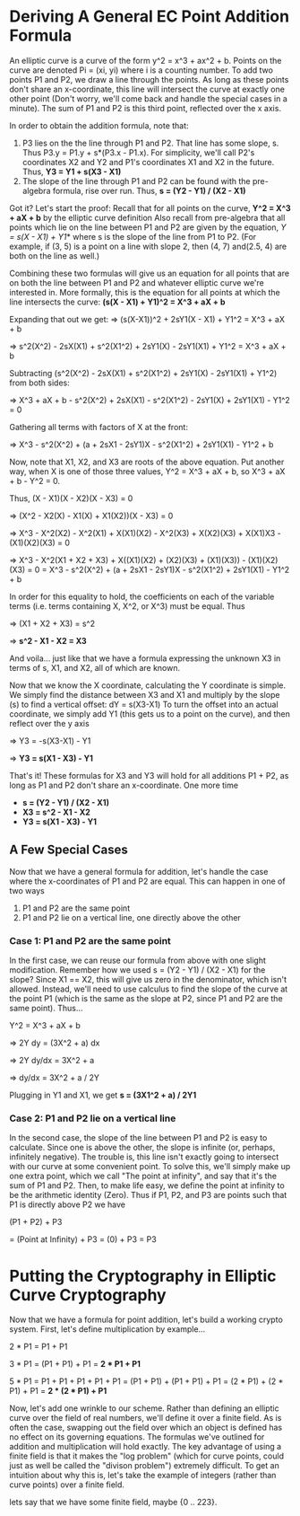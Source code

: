 


# Deriving A General EC Point Addition Formula
An elliptic curve is a curve of the form y^2 = x^3 + ax^2 + b. Points on the curve are denoted Pi = (xi, yi) where i is a counting number. To add two points P1 and P2, we draw a line through the points. As long as these points don't share an x-coordinate, this line will intersect the curve at exactly one other point (Don't worry, we'll come back and handle the special cases in a minute). The sum of P1 and P2 is this third point, reflected over the x axis. 

In order to obtain the addition formula, note that:
1. P3 lies on the the line through P1 and P2. That line has some slope, s. Thus P3.y = P1.y + s*(P3.x - P1.x). For simplicity, we'll call P2's coordinates X2 and Y2 and P1's coordinates X1 and X2 in the future. Thus, **Y3 = Y1 + s(X3 - X1)**
1. The slope of the line through P1 and P2 can be found with the pre-algebra formula, rise over run. Thus, **s = (Y2 - Y1) / (X2 - X1)**

Got it? Let's start the proof: 
Recall that for all points on the curve, **Y^2 = X^3 + aX + b** by the elliptic curve definition
Also recall from pre-algebra that all points which lie on the line between P1 and P2 are given by the equation, **Y = s*(X - X1) + Y1** where s is the slope of the line from P1 to P2. (For example, if (3, 5) is a point on a line with slope 2, then (4, 7) and(2.5, 4) are both on the line as well.)

Combining these two formulas will give us an equation for all points that are on both the line between P1 and P2 and whatever elliptic curve we're interested in. More formally, this is the equation for all points at which the line intersects the curve:
**(s(X - X1) + Y1)^2 = X^3 + aX + b**

Expanding that out we get:
=> (s(X-X1))^2 + 2sY1(X - X1) + Y1^2 = X^3 + aX + b

=> s^2(X^2) - 2sX(X1) + s^2(X1^2) + 2sY1(X) - 2sY1(X1) + Y1^2 = X^3 + aX + b

Subtracting (s^2(X^2) - 2sX(X1) + s^2(X1^2) + 2sY1(X) - 2sY1(X1) + Y1^2) from both sides:

=> X^3 + aX + b - s^2(X^2) + 2sX(X1) - s^2(X1^2) - 2sY1(X) + 2sY1(X1) - Y1^2 = 0

Gathering all terms with factors of X at the front: 

=> X^3 - s^2(X^2) + (a + 2sX1 - 2sY1)X - s^2(X1^2) + 2sY1(X1) - Y1^2 + b


Now, note that X1, X2, and X3 are roots of the above equation. Put another way, when X is one of those three values, Y^2 = X^3 + aX + b, so 
X^3 + aX + b - Y^2 = 0.

Thus, 
(X - X1)(X - X2)(X - X3) = 0 

=> (X^2 - X2(X) - X1(X) + X1(X2))(X - X3) = 0

=> X^3 - X^2(X2) - X^2(X1) + X(X1)(X2) - X^2(X3) + X(X2)(X3) + X(X1)X3 - (X1)(X2)(X3) = 0

=> X^3 - X^2(X1 + X2 + X3) + X((X1)(X2) + (X2)(X3) + (X1)(X3)) - (X1)(X2)(X3) = 0 = X^3 - s^2(X^2) + (a + 2sX1 - 2sY1)X - s^2(X1^2) + 2sY1(X1) - Y1^2 + b

In order for this equality to hold, the coefficients on each of the variable terms (i.e. terms containing X, X^2, or X^3) must be equal. Thus

=> (X1 + X2 + X3) = s^2

=> **s^2 - X1 - X2 = X3**

And voila... just like that we have a formula expressing the unknown X3 in terms of s, X1, and X2, all of which are known.

Now that we know the X coordinate, calculating the Y coordinate is simple. We simply find the distance between X3 and X1 and multiply by the slope (s) to find a vertical offset: dY = s(X3-X1)  To turn the offset into an actual coordinate, we simply add Y1 (this gets us to a point on the curve), and then reflect over the y axis

=> Y3 = -s(X3-X1) - Y1

=> **Y3 = s(X1 - X3) - Y1**

That's it! These formulas for X3 and Y3 will hold for all additions P1 + P2, as long as P1 and P2 don't share an x-coordinate. One more time
- **s = (Y2 - Y1) / (X2 - X1)**
- **X3 = s^2 - X1 - X2**
- **Y3 = s(X1 - X3) - Y1**


## A Few Special Cases

Now that we have a general formula for addition, let's handle the case where the x-coordinates of P1 and P2 are equal. This can happen in one of two ways
1. P1 and P2 are the same point
1. P1 and P2 lie on a vertical line, one directly above the other

### Case 1: P1 and P2 are the same point
In the first case, we can reuse our formula from above with one slight modification. Remember how we used s = (Y2 - Y1) / (X2 - X1) for the slope? Since X1 == X2, this will give us zero in the denominator, which isn't allowed. Instead, we'll need to use calculus to find the slope of the curve at the point P1 (which is the same as the slope at P2, since P1 and P2 are the same point). Thus...

Y^2 = X^3 + aX + b

=> 2Y dy = (3X^2 + a) dx

=> 2Y dy/dx = 3X^2 + a

=> dy/dx = 3X^2 + a / 2Y

Plugging in Y1 and X1, we get **s = (3X1^2 + a) / 2Y1**

### Case 2:  P1 and P2 lie on a vertical line
In the second case, the slope of the line between P1 and P2 is easy to calculate. Since one is above the other, the slope is infinite (or, perhaps, infinitely negative). The trouble is, this line isn't exactly going to intersect with our curve at some convenient point. To solve this, we'll simply make up one extra point, which we call "The point at infinity", and say that it's the sum of P1 and P2. Then, to make life easy, we define the point at infinity to be the arithmetic identity (Zero). Thus if P1, P2, and P3 are points such that P1 is directly above P2 we have

 (P1 + P2) + P3

= (Point at Infinity) + P3
= (0) + P3
= P3



# Putting the Cryptography in Elliptic Curve Cryptography
Now that we have a formula for point addition, let's build a working crypto system. First, let's define multiplication by example...

2 * P1 = P1 + P1

3 * P1 = (P1 + P1) + P1 = **2 * P1 + P1**

5 * P1 = P1 + P1 + P1 + P1 + P1 = (P1 + P1) + (P1 + P1) + P1 = (2 * P1) + (2 * P1) + P1 = **2 * (2 * P1) + P1**

Now, let's add one wrinkle to our scheme. Rather than defining an elliptic curve over the field of real numbers, we'll define it over a finite field. As is often the case, swapping out the field over which an object is defined has no effect on its governing equations. The formulas we've outlined for addition and multiplication will hold exactly. The key advantage of using a finite field is that it makes the "log problem" (which for curve points, could just as well be called the "divison problem") extremely difficult. To get an intuition about why this is, let's take the example of integers (rather than curve points) over a finite field. 

lets say that we have some finite field, maybe {0 .. 223}. 
